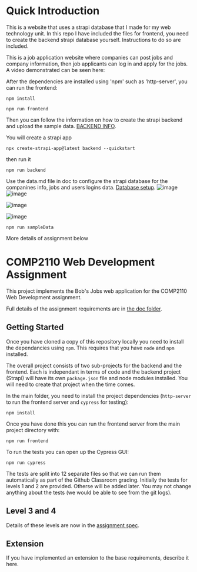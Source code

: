 # Quick Introduction

This is a website that uses a strapi database that I made for my web technology unit. In this repo I have included the files for frontend, you need to create the backend strapi database yourself. Instructions to do so are included. 

This is a job application website where companies can post jobs and company information, then job applicants can log in and apply for the jobs. A video demonstrated can be seen here: 

After the dependencies are installed using 'npm' such as 'http-server', you can run the frontend:

```shell
npm install
```

```shell
npm run frontend
```
Then you can follow the information on how to create the strapi backend and upload the sample data. 
[BACKEND INFO](doc/backend.md).

You will create a strapi app
```shell
npx create-strapi-app@latest backend --quickstart
```

then run it
```shell
npm run backend
```

Use the data.md file in doc to configure the strapi database for the companines info, jobs and users logins data. [Database setup](doc/data.md).
![image](https://github.com/LukeJenningsMQ/First-Website-Assignment-Using-a-Strapi-Database/assets/61956662/968b2f09-95b5-45b6-a1c9-c658f9236c24)
![image](https://github.com/LukeJenningsMQ/First-Website-Assignment-Using-a-Strapi-Database/assets/61956662/335b1b4c-fb1c-4b0d-8142-d645feaf15a8)

![image](https://github.com/LukeJenningsMQ/First-Website-Assignment-Using-a-Strapi-Database/assets/61956662/804ae680-2c17-463b-8147-33d5a65663cb)

![image](https://github.com/LukeJenningsMQ/First-Website-Assignment-Using-a-Strapi-Database/assets/61956662/42d280e0-8da9-485f-9a7a-9bb39ec4dbec)






```shell
npm run sampleData
```

More details of assignment below
# COMP2110 Web Development Assignment

This project implements the Bob's Jobs web application for the COMP2110 
Web Development assignment.  

Full details of the assignment requirements are in [the doc folder](doc/assignment.md). 

## Getting Started

Once you have cloned a copy of this repository locally you need to install the 
dependancies using `npm`.  This requires that you have `node` and `npm` installed.  

The overall project consists of two sub-projects for the backend and the frontend.
Each is independant in terms of code and the backend project (Strapi) will have
its own `package.json` file and node modules installed.  You will need to create
that project when the time comes.

In the main folder, you need to install the project dependencies (`http-server`
to run the frontend server and `cypress` for testing):

```shell
npm install
```

Once you have done this you can run the frontend server from the main project
directory with:

```shell
npm run frontend
```

To run the tests you can open up the Cypress GUI:

```shell
npm run cypress
```

The tests are split into 12 separate files so that we can run them automatically
as part of the Github Classroom grading.  Initially the tests for levels 1 and 2
are provided.  Otherse will be added later.  You may not change anything about
the tests (we would be able to see from the git logs).

## Level 3 and 4

Details of these levels are now in the [assignment spec](doc/assignment.md).

## Extension

If you have implemented an extension to the base requirements, describe it here.
